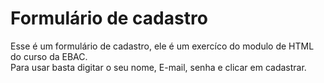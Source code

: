 # Formulário de cadastro

Esse é um formulário de cadastro, ele é um exercíco do modulo de HTML do curso da EBAC.  
Para usar basta digitar o seu nome, E-mail, senha e clicar em cadastrar.